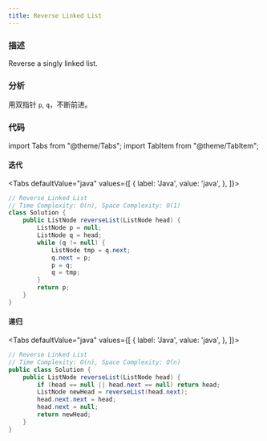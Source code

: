 ```yaml
---
title: Reverse Linked List
---
```


### 描述

Reverse a singly linked list.

### 分析

用双指针 `p`, `q`，不断前进。

### 代码

import Tabs from "@theme/Tabs";
import TabItem from "@theme/TabItem";

#### 迭代

<Tabs
defaultValue="java"
values={[
  { label: 'Java', value: 'java', },
]}>
<TabItem value="java">

```java
// Reverse Linked List
// Time Complexity: O(n), Space Complexity: O(1)
class Solution {
    public ListNode reverseList(ListNode head) {
        ListNode p = null;
        ListNode q = head;
        while (q != null) {
            ListNode tmp = q.next;
            q.next = p;
            p = q;
            q = tmp;
        }
        return p;
    }
}
```

</TabItem>
</Tabs>

#### 递归

<Tabs
defaultValue="java"
values={[
  { label: 'Java', value: 'java', },
]}>
<TabItem value="java">

```java
// Reverse Linked List
// Time Complexity: O(n), Space Complexity: O(n)
public class Solution {
    public ListNode reverseList(ListNode head) {
        if (head == null || head.next == null) return head;
        ListNode newHead = reverseList(head.next);
        head.next.next = head;
        head.next = null;
        return newHead;
    }
}
```

</TabItem>
</Tabs>
